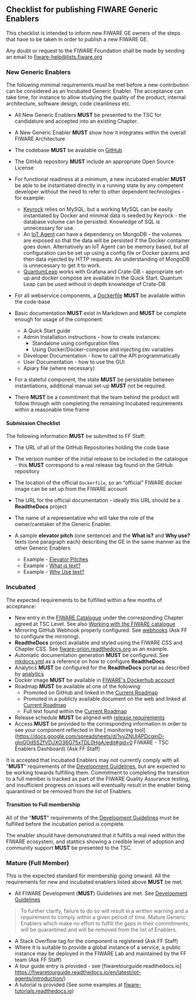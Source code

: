 ## Checklist for publishing FIWARE Generic Enablers

This checklist is intended to inform new FIWARE GE owners of the steps that have
to be taken in order to publish a new FIWARE GE.

Any doubt or request to the FIWARE Foundation shall be made by sending an email
to [fiware-help@lists.fiware.org](mailto:fiware-help@lists.fiware.org)

### New Generic Enablers

The following mimimal requirements must be met before a new contribution can be
considered as an Incubated Generic Enabler. The acceptance can take time, for
instance to allow studying the quality of the product, internal architecture,
software design, code cleanliness etc.

-   All New Generic Enablers **MUST** be presented to the TSC for candidature
    and accepted into an existing Chapter.
-   A New Generic Enabler **MUST** show how it integrates within the overall
    FIWARE Architecture
-   The codebase **MUST** be available on [GitHub](https://github.com)
-   The GitHub repository **MUST** include an appropriate Open Source License
-   For functional readiness at a minimum, a new incubated enabler **MUST** be
    able to be instantiated directly in a running state by any competent
    developer without the need to refer to other dependent technologies - for
    example:

    -   [Keyrock](https://fiware-idm.readthedocs.io/en/latest/) relies on MySQL,
        but a working MySQL can be easily instantiated by Docker and minimal
        data is seeded by Keyrock - the database volume can be persisted.
        Knowledge of SQL is unnecessary for use.
    -   An [IoT Agent](https://iotagent-node-lib.rtfd.io/) can have a dependency
        on MongoDB - the volumes are exposed so that the data will be persisted
        if the Docker container goes down. Alternatively an IoT Agent can be
        memory based, but all configuration can be set up using a config file or
        Docker params and then data injected by HTTP requests. An understanding
        of MongoDB is unnecessary to get it to work.
    -   [QuantumLeap](https://quantumleap.rtfd.io/) works with Grafana and
        Crate-DB - appropriate set-up and docker compose are available in the
        Quick Start. Quantum Leap can be used without in depth knowledge of
        Crate-DB

-   For all webservice components, a
    [Dockerfile](https://docs.docker.com/engine/reference/builder/) **MUST** be
    available within the code-base
-   Basic documentation **MUST** exist in Markdown and **MUST** be complete
    enough for usage of the component:
    -   A Quick Start guide
    -   Admin Installation instructions - how to create instances:
        -   Standalone using configuration files
        -   Using Docker/Docker-compose and injecting `ENV` variables
    -   Developer Documentation - how to call the API programmatically
    -   User Documentation - how to use the GUI
    -   Apiary file (where necessary)
-   For a stateful component, the state **MUST** be persistable between
    instantiations, additional manual set-up **MUST** not be required.
-   There **MUST** be a commitment that the team behind the product will follow
    through with completing the remaining Incubated requirements within a
    reasonable time frame

#### Submission Checklist

The following information **MUST** be submitted to FF Staff:

-   The URL of all of the GitHub Repositories holding the code base
-   The version number of the initial release to be included in the catalogue -
    this **MUST** correspond to a real release tag found on the GitHub
    repository
-   The location of the official `Dockerfile`, so an “official” FIWARE docker
    image can be set up from the FIWARE account
-   The URL for the official documentation - ideally this URL should be a
    **ReadtheDocs** project
-   The name of a representative who will take the role of the owner/caretaker
    of the Generic Enabler.
-   A sample **elevator pitch** (one sentence) and the **What is?** and **Why
    use?** texts (one paragraph each) describing the GE in the same manner as
    the other Generic Enablers

    -   Example -
        [Elevator Pitches](https://www.fiware.org/developers/catalogue/)
    -   Example -
        [What is text?](https://github.com/Fiware/catalogue/blob/master/core/README.md#what-is-orion)
    -   Example -
        [Why Use text?](https://github.com/Fiware/catalogue/blob/master/core/README.md#why-use-orion)

### Incubated

The expected requirements to be fulfilled within a few months of acceptance:

-   New entry in the
    [FIWARE Catalogue](https://www.fiware.org/developers/catalogue/) under the
    corresponding Chapter agreed at TSC Level. See also
    [Working with the FIWARE catalogue](https://wiki.fiware.org/Working_with_the_FIWARE_catalogue)
-   Mirroring GitHub Webhook properly configured. See
    [webhooks](repo_webhook.md) (Ask FF to configure the mirroring).
-   **ReadtheDocs** project available and styled using the FIWARE CSS and
    Chapter CSS. See
    [fiware-orion.readthedocs.org](https://fiware-orion.readthedocs.org) as an
    example.
-   Automatic documentation generation **MUST** be configured. See
    [mkdocs.yml](https://github.com/telefonicaid/fiware-orion/blob/master/mkdocs.yml)
    as a reference on how to configure **ReadtheDocs**
-   Analytics **MUST** be configured for the **ReadtheDocs** portal as described
    by [analytics](analytics_readthedocs.md)
-   Docker image **MUST** be available in
    [FIWARE's Dockerhub account](https://hub.docker.com/Dockerhub)
-   Roadmap **MUST** be available at one of the following:
    -   Promoted on GitHub and linked in the
        [Current Roadmap](https://wiki.fiware.org/Current_Supported_Features_and_Roadmap_in_FIWARE)
    -   Promoted in a publicly available document on the web and linked at
        [Current Roadmap](https://wiki.fiware.org/Current_Supported_Features_and_Roadmap_in_FIWARE)
    -   Full text found within the
        [Current Roadmap](https://wiki.fiware.org/Current_Supported_Features_and_Roadmap_in_FIWARE)
-   Release schedule **MUST** be aligned with
    [release requirements](GE_Requirements.md#releases)
-   Access **MUST** be provided to the corresponding information in order to see
    your component reflected in the [ monitoring
    tool](https://docs.google.com/spreadsheets/d/1yyZNUlAPDcqjnD-gIoGOd5SZfVDJXO36G75xTDL0HgA/edit#gid=0
    FIWARE - TSC Enablers Dashboard) (Ask FF Staff)

It is accepted that Incubated Enablers may not currently comply with all
"**MUST**" requirements of the [Development Guidelines](development.md), but are
expected to be working towards fulfilling them. Commitment to completing the
transition to a full member is tracked as part of the FIWARE Quality Assurance
testing, and insufficient progress on issues will eventually result in the
enabler being quarantined or be removed from the list of Enablers.

#### Transition to Full membership

All of the "**MUST**" requirements of the
[Development Guidelines](development.md) must be fulfilled before the incubation
period is complete.

The enabler should have demonstrated that it fulfills a real need within the
FIWARE ecosystem, and statitics showing a credible level of adoption and
community support **MUST** be presented to the TSC.

### Mature (Full Member)

This is the expected standard for membership going onward. All the requirements
for new and incubated enablers listed above **MUST** be met.

-   All FIWARE Development (**MUST**) Guidelines are met. See
    [Development Guidelines](development.md)

> To further clarify, failure to do so will result in a written warning and a
> requirement to comply within a given period of time. Mature Generic Enablers
> which make no effort to fulfill the gaps in their commitments, will be
> quarantined and will be removed from the list of Enablers.

-   A Stack Overflow tag for the component is registered (Ask FF Staff)
-   Where it is suitable to provide a global instance of a service, a public
    instance may be deployed in the FIWARE Lab and maintained by the FF team
    (Ask FF Staff)
-   A tour guide entry is provided - see [fiwaretourguide.readthedocs.io]
    https://fiwaretourguide.readthedocs.io/en/latest/iot-agents/introduction/)
-   A tutorial is provided (See some examples at
    [fiware-tutorials.readthedocs.io](http://fiware-tutorials.readthedocs.io/en/latest))
